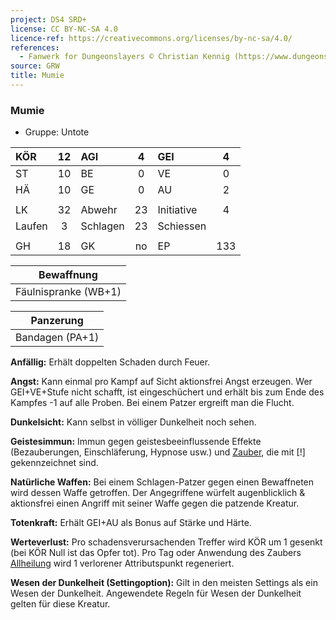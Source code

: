 ```yaml
---
project: DS4 SRD+
license: CC BY-NC-SA 4.0
licence-ref: https://creativecommons.org/licenses/by-nc-sa/4.0/
references: 
  - Fanwerk for Dungeonslayers © Christian Kennig (https://www.dungeonslayers.net/)
source: GRW
title: Mumie
---
```


### Mumie

- Gruppe: Untote

| KÖR    | 12  | AGI      |  4  | GEI        |  4  |
| :----- | :-: | :------- | :-: | :--------- | :-: |
| ST     | 10  | BE       |  0  | VE         |  0  |
| HÄ     | 10  | GE       |  0  | AU         |  2  |
|        |     |          |     |            |     |
| LK     | 32  | Abwehr   | 23  | Initiative |  4  |
| Laufen |  3  | Schlagen | 23  | Schiessen  |     |
|        |     |          |     |            |     |
| GH     | 18  | GK       | no  | EP         | 133 |

|      Bewaffnung      |
| :------------------: |
| Fäulnispranke (WB+1) |

|    Panzerung    |
| :-------------: |
| Bandagen (PA+1) |

**Anfällig:** Erhält doppelten Schaden durch Feuer.

**Angst:** Kann einmal pro Kampf auf Sicht aktionsfrei Angst erzeugen. Wer GEI+VE+Stufe nicht schafft, ist eingeschüchert und erhält bis zum Ende des Kampfes -1 auf alle Proben. Bei einem Patzer ergreift man die Flucht.

**Dunkelsicht:** Kann selbst in völliger Dunkelheit noch sehen.

**Geistesimmun:** Immun gegen geistesbeeinflussende Effekte (Bezauberungen, Einschläferung, Hypnose usw.) und [Zauber](../../fanwerk/zauber/zauber.md), die mit [!] gekennzeichnet sind.

**Natürliche Waffen:** Bei einem Schlagen-Patzer gegen einen Bewaffneten wird dessen Waffe getroffen. Der Angegriffene würfelt augenblicklich & aktionsfrei einen Angriff mit seiner Waffe gegen die patzende Kreatur.

**Totenkraft:** Erhält GEI+AU als Bonus auf Stärke und Härte.

**Werteverlust:** Pro schadensverursachenden Treffer wird KÖR um 1 gesenkt (bei KÖR Null ist das Opfer tot). Pro Tag oder Anwendung des Zaubers [Allheilung](../../grw/zauber/allheilung.md) wird 1 verlorener Attributspunkt regeneriert.

**Wesen der Dunkelheit (Settingoption):** Gilt in den meisten Settings als ein Wesen der Dunkelheit. Angewendete Regeln für Wesen der Dunkelheit gelten für diese Kreatur.

